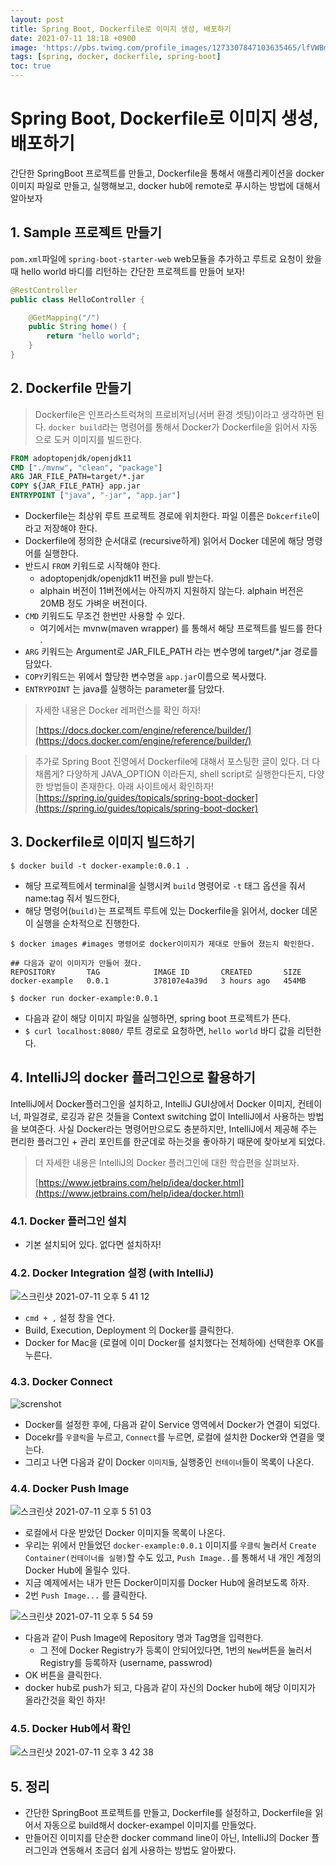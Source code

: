 ```yaml
---
layout: post
title: Spring Boot, Dockerfile로 이미지 생성, 배포하기
date: 2021-07-11 18:18 +0900
image: 'https://pbs.twimg.com/profile_images/1273307847103635465/lfVWBmiW_400x400.png'
tags: [spring, docker, dockerfile, spring-boot]
toc: true
---
```

# Spring Boot, Dockerfile로 이미지 생성, 배포하기

간단한 SpringBoot 프로젝트를 만들고, Dockerfile을 통해서 애플리케이션을 docker이미지 파일로 만들고, 실행해보고, docker hub에 remote로 푸시하는 방법에 대해서 알아보자 


## 1. Sample 프로젝트 만들기 

`pom.xml`파일에 `spring-boot-starter-web` web모듈을 추가하고 루트로 요청이 왔을때 hello world 바디를 리턴하는 간단한 프로젝트를 만들어 보자!  

```java
@RestController
public class HelloController {

    @GetMapping("/")
    public String home() {
        return "hello world";
    }
}
```



## 2. Dockerfile 만들기 

> Dockerfile은 인프라스트럭쳐의 프로비저닝(서버 환경 셋팅)이라고 생각하면 된다. `docker build`라는 명령어를 통해서 Docker가 Dockerfile을 읽어서 자동으로 도커 이미지를 빌드한다.



```dockerfile
FROM adoptopenjdk/openjdk11
CMD ["./mvnw", "clean", "package"]
ARG JAR_FILE_PATH=target/*.jar
COPY ${JAR_FILE_PATH} app.jar
ENTRYPOINT ["java", "-jar", "app.jar"]
```

- Dockerfile는 최상위 루트 프로젝트 경로에 위치한다. 파일 이름은 `Dokcerfile`이라고 저장해야 한다.
- Dockerfile에 정의한 순서대로 (recursive하게) 읽어서 Docker 데몬에 해당 명령어를 실행한다.
- 반드시 `FROM` 키워드로 시작해야 한다. 
  - adoptopenjdk/openjdk11 버전을 pull 받는다. 
  - alphain 버전이 11버전에서는 아직까지 지원하지 않는다. alphain 버전은 20MB 정도 가벼운 버전이다. 
- `CMD`  키워드도 무조건 한번만 사용할 수 있다. 
  - 여기에서는 mvnw(maven wrapper) 를 통해서 해당 프로젝트를 빌드를 한다 .
- `ARG` 키워드는 Argument로 JAR_FILE_PATH 라는 변수명에 target/*.jar 경로를 담았다. 
- `COPY`키워드는 위에서 할당한 변수명을 `app.jar`이름으로 복사했다. 
- `ENTRYPOINT` 는 java를 실행하는 parameter를 담았다. 


> 자세한 내용은 Docker 레퍼런스를 확인 하자!  
> 
> [https://docs.docker.com/engine/reference/builder/](https://docs.docker.com/engine/reference/builder/)


> 추가로 Spring Boot 진영에서 Dockerfile에 대해서 포스팅한 글이 있다. 
> 더 다채롭게? 다양하게 JAVA_OPTION 이라든지, shell script로 실행한다든지, 다양한 방법들이 존재한다. 
> 아래 사이트에서 확인하자!
> [https://spring.io/guides/topicals/spring-boot-docker](https://spring.io/guides/topicals/spring-boot-docker)



## 3. Dockerfile로 이미지 빌드하기 

```shell
$ docker build -t docker-example:0.0.1 .
```
- 해당 프로젝트에서 terminal을 실행시켜 `build` 명령어로 `-t` 태그 옵션을 줘서 name:tag 줘서 빌드한다,
- 해당 명령어(`build)`는 프로젝트 루트에 있는 Dockerfile을 읽어서, docker 데몬이 실행을 순차적으로 진행한다. 


```shell
$ docker images #images 명령어로 docker이미지가 제대로 만들어 졌는지 확인한다.

## 다음과 같이 이미지가 만들어 졌다. 
REPOSITORY       TAG            IMAGE ID       CREATED       SIZE
docker-example   0.0.1          378107e4a39d   3 hours ago   454MB
```

```shell
$ docker run docker-example:0.0.1
```
- 다음과 같이 해당 이미지 파일을 실행하면, spring boot 프로젝트가 뜬다. 
- `$ curl localhost:8080/` 루트 경로로 요청하면, `hello world` 바디 값을 리턴한다. 


## 4. IntelliJ의 docker 플러그인으로 활용하기 

IntelliJ에서 Docker플러그인을 설치하고, IntelliJ GUI상에서 Docker 이미지, 컨테이너, 파일경로, 로깅과 같은 것들을 Context switching 없이 IntelliJ에서 사용하는 방법을 보여준다. 사실 Docker라는 명령어만으로도 충분하지만, IntelliJ에서 제공해 주는 편리한 플러그인 + 관리 포인트를 한군데로 하는것을 좋아하기 때문에 찾아보게 되었다. 

> 더 자세한 내용은 IntelliJ의 Docker 플러그인에 대한 학습편을 살펴보자. 
>
> [https://www.jetbrains.com/help/idea/docker.html](https://www.jetbrains.com/help/idea/docker.html)



### 4.1. Docker 플러그인 설치 

- 기본 설치되어 있다. 없다면 설치하자! 

### 4.2. Docker Integration 설정 (with IntelliJ)

![스크린샷 2021-07-11 오후 5 41 12](https://user-images.githubusercontent.com/28615416/125188713-b9b7a680-e26f-11eb-9ab7-cb05378d0f99.png)

- `cmd + ,` 설정 창을 연다. 
- Build, Execution, Deployment 의 Docker를 클릭한다.
- Docker for Mac을 (로컬에 이미 Docker를 설치했다는 전체하에) 선택한후 OK를 누른다. 

### 4.3. Docker Connect

![screnshot](https://user-images.githubusercontent.com/28615416/125189896-5f214900-e275-11eb-8d0c-4b42b57f6876.png)



- Docker를 설정한 후에, 다음과 같이 Service 영역에서 Docker가 연결이 되었다. 
- Docekr를 `우클릭`을 누르고, `Connect`를  누르면, 로컬에 설치한 Docker와 연결을 맺는다. 
- 그리고 나면 다음과 같이 Docker `이미지들`, 실행중인 `컨테이너`들이 목록이 나온다.

### 4.4. Docker Push Image

![스크린샷 2021-07-11 오후 5 51 03](https://user-images.githubusercontent.com/28615416/125188939-c1c41600-e270-11eb-99c5-444276945fec.png)

- 로컬에서 다운 받았던 Docker 이미지들 목록이 나온다. 
- 우리는 위에서 만들었던 `docker-example:0.0.1` 이미지를 `우클릭`  눌러서 `Create Container(컨테이너를 실행)`할 수도 있고, `Push Image..`를 통해서 내 개인 계정의 Docker Hub에 올릴수 있다. 
- 지금 예제에서는 내가 만든 Docker이미지를  Docker Hub에 올려보도록 하자. 
- 2번 `Push Image...` 를 클릭한다. 



![스크린샷 2021-07-11 오후 5 54 59](https://user-images.githubusercontent.com/28615416/125189078-6b0b0c00-e271-11eb-83cc-24e884623681.png)

- 다음과 같이 Push Image에 Repository 명과 Tag명을 입력한다. 
  - 그 전에 Docker Registry가 등록이 안되어있다면, 1번의 `New`버튼을 눌러서 Registry를 등록하자 (username, passwrod)
- OK 버튼을 클릭한다. 
- docker hub로 push가 되고, 다음과 같이 자신의 Docker hub에 해당 이미지가 올라간것을 확인 하자! 

### 4.5. Docker Hub에서 확인

![스크린샷 2021-07-11 오후 3 42 38](https://user-images.githubusercontent.com/28615416/125189149-9d1c6e00-e271-11eb-85ac-a9241dd65b3f.png)



## 5. 정리 

- 간단한 SpringBoot 프로젝트를 만들고, Dockerfile를 설정하고, Dockerfile을 읽어서 자동으로 build해서 docker-exampel 이미지를 만들었다. 
- 만들어진 이미지를 단순한 docker command line이 아닌, IntelliJ의 Docker 플러그인과 연동해서 조금더 쉽게 사용하는 방법도 알아봤다.



